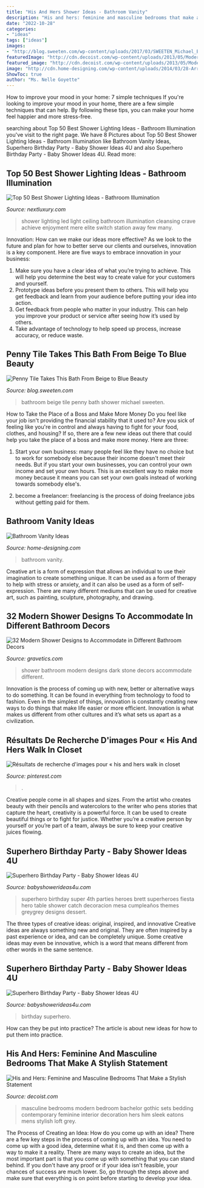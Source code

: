 ```yaml
---
title: "His And Hers Shower Ideas - Bathroom Vanity"
description: "His and hers: feminine and masculine bedrooms that make a stylish statement"
date: "2022-10-28"
categories:
- "ideas"
tags: ["ideas"]
images:
- "http://blog.sweeten.com/wp-content/uploads/2017/03/SWEETEN_Michael_Bathroom-01-723x1085.jpg"
featuredImage: "http://cdn.decoist.com/wp-content/uploads/2013/05/Modern-masculine-bedroom.jpg"
featured_image: "http://cdn.decoist.com/wp-content/uploads/2013/05/Modern-masculine-bedroom.jpg"
image: "http://cdn.home-designing.com/wp-content/uploads/2014/03/28-Arrow-jewelry-hooks.jpeg"
ShowToc: true
author: "Ms. Nelle Goyette"
---
```



How to improve your mood in your home: 7 simple techniques
If you're looking to improve your mood in your home, there are a few simple techniques that can help. By following these tips, you can make your home feel happier and more stress-free.

	

		
searching about Top 50 Best Shower Lighting Ideas - Bathroom Illumination you've visit to the right page. We have 8 Pictures about Top 50 Best Shower Lighting Ideas - Bathroom Illumination like Bathroom Vanity Ideas, Superhero Birthday Party - Baby Shower Ideas 4U and also Superhero Birthday Party - Baby Shower Ideas 4U. Read more:
		
    
## Top 50 Best Shower Lighting Ideas - Bathroom Illumination

<img loading=lazy src="http://nextluxury.com/wp-content/uploads/led-ceiling-luxury-shower-lighting.jpg" onerror="this.onerror=null;this.src='https://tse4.mm.bing.net/th?id=OIP.1K2ROjzcVk58TzBEXbJP6QAAAA&amp;pid=15.1';" alt="Top 50 Best Shower Lighting Ideas - Bathroom Illumination">

_Source: nextluxury.com_

>shower lighting led light ceiling bathroom illumination cleansing crave achieve enjoyment mere elite switch station away few many. 

	

Innovation: How can we make our ideas more effective?
As we look to the future and plan for how to better serve our clients and ourselves, innovation is a key component. Here are five ways to embrace innovation in your business: 
1. Make sure you have a clear idea of what you’re trying to achieve. This will help you determine the best way to create value for your customers and yourself. 
2. Prototype ideas before you present them to others. This will help you get feedback and learn from your audience before putting your idea into action. 
3. Get feedback from people who matter in your industry. This can help you improve your product or service after seeing how it’s used by others. 
4. Take advantage of technology to help speed up process, increase accuracy, or reduce waste.

    
## Penny Tile Takes This Bath From Beige To Blue Beauty

<img loading=lazy src="http://blog.sweeten.com/wp-content/uploads/2017/03/SWEETEN_Michael_Bathroom-01-723x1085.jpg" onerror="this.onerror=null;this.src='https://tse3.mm.bing.net/th?id=OIP.eFRhtSiJwqNEnHzdeFlp6AHaLH&amp;pid=15.1';" alt="Penny Tile Takes This Bath From Beige to Blue Beauty">

_Source: blog.sweeten.com_

>bathroom beige tile penny bath shower michael sweeten. 

	

How to Take the Place of a Boss and Make More Money
Do you feel like your job isn't providing the financial stability that it used to? Are you sick of feeling like you're in control and always having to fight for your food, clothes, and housing? If so, there are a few new ideas out there that could help you take the place of a boss and make more money. Here are three:
1. Start your own business: many people feel like they have no choice but to work for somebody else because their income doesn't meet their needs. But if you start your own businesses, you can control your own income and set your own hours. This is an excellent way to make more money because it means you can set your own goals instead of working towards somebody else's.

2. become a freelancer: freelancing is the process of doing freelance jobs without getting paid for them.

    
## Bathroom Vanity Ideas

<img loading=lazy src="http://cdn.home-designing.com/wp-content/uploads/2014/03/28-Arrow-jewelry-hooks.jpeg" onerror="this.onerror=null;this.src='https://tse4.mm.bing.net/th?id=OIP.CvU0_pv5obd_iMk5iDZEOwHaLH&amp;pid=15.1';" alt="Bathroom Vanity Ideas">

_Source: home-designing.com_

>bathroom vanity. 

	

Creative art is a form of expression that allows an individual to use their imagination to create something unique. It can be used as a form of therapy to help with stress or anxiety, and it can also be used as a form of self-expression. There are many different mediums that can be used for creative art, such as painting, sculpture, photography, and drawing.

    
## 32 Modern Shower Designs To Accommodate In Different Bathroom Decors

<img loading=lazy src="https://www.gravetics.com/wp-content/uploads/2017/05/Wow-love-this-dark-stone-shower-cave.jpg" onerror="this.onerror=null;this.src='https://tse1.mm.bing.net/th?id=OIP.c-4Mh0XZ4IuJsAqYOoPW2AHaLH&amp;pid=15.1';" alt="32 Modern Shower Designs to Accommodate in Different Bathroom Decors">

_Source: gravetics.com_

>shower bathroom modern designs dark stone decors accommodate different. 

	

Innovation is the process of coming up with new, better or alternative ways to do something. It can be found in everything from technology to food to fashion. Even in the simplest of things, innovation is constantly creating new ways to do things that make life easier or more efficient. Innovation is what makes us different from other cultures and it’s what sets us apart as a civilization.

    
## Résultats De Recherche D&#039;images Pour « His And Hers Walk In Closet

<img loading=lazy src="https://i.pinimg.com/736x/b7/3a/bf/b73abfe3b7049e7805047b5a10960f3c.jpg" onerror="this.onerror=null;this.src='https://tse2.mm.bing.net/th?id=OIP.KYLD8YIu1KlV7mjPXxTyDgHaLG&amp;pid=15.1';" alt="Résultats de recherche d&#039;images pour « his and hers walk in closet">

_Source: pinterest.com_

>. 

	

Creative people come in all shapes and sizes. From the artist who creates beauty with their pencils and watercolors to the writer who pens stories that capture the heart, creativity is a powerful force. It can be used to create beautiful things or to fight for justice. Whether you’re a creative person by yourself or you’re part of a team, always be sure to keep your creative juices flowing.

    
## Superhero Birthday Party - Baby Shower Ideas 4U

<img loading=lazy src="https://babyshowerideas4u.com/wp-content/uploads/2014/05/superhero-birthday-party-ideas-1024x753.jpg" onerror="this.onerror=null;this.src='https://tse4.mm.bing.net/th?id=OIP.lrr8qIWwOTUlQpSiPUpX6gHaFc&amp;pid=15.1';" alt="Superhero Birthday Party - Baby Shower Ideas 4U">

_Source: babyshowerideas4u.com_

>superhero birthday super 4th parties heroes brett superheroes fiesta hero table shower catch decoracion mesa cumpleaños themes greygrey designs dessert. 

	

The three types of creative ideas: original, inspired, and innovative
Creative ideas are always something new and original. They are often inspired by a past experience or idea, and can be completely unique. Some creative ideas may even be innovative, which is a word that means different from other words in the same sentence.

    
## Superhero Birthday Party - Baby Shower Ideas 4U

<img loading=lazy src="https://babyshowerideas4u.com/wp-content/uploads/2014/05/superhero-birthday-party-ideas-table-setting-little-capes-and-masks-682x1024.jpg" onerror="this.onerror=null;this.src='https://tse4.mm.bing.net/th?id=OIP.WqOaw8PXkrcZSVBjPyrcsgHaLH&amp;pid=15.1';" alt="Superhero Birthday Party - Baby Shower Ideas 4U">

_Source: babyshowerideas4u.com_

>birthday superhero. 

	

How can they be put into practice?
The article is about new ideas for how to put them into practice.

    
## His And Hers: Feminine And Masculine Bedrooms That Make A Stylish Statement

<img loading=lazy src="http://cdn.decoist.com/wp-content/uploads/2013/05/Modern-masculine-bedroom.jpg" onerror="this.onerror=null;this.src='https://tse1.mm.bing.net/th?id=OIP.gnlMAea3ypL2Fjjs612T9AHaEn&amp;pid=15.1';" alt="His and Hers: Feminine and Masculine Bedrooms That Make a Stylish Statement">

_Source: decoist.com_

>masculine bedrooms modern bedroom bachelor gothic sets bedding contemporary feminine interior decoration hers him sleek eatons mens stylish loft grey. 

	

The Process of Creating an Idea: How do you come up with an idea?
There are a few key steps in the process of coming up with an idea. You need to come up with a good idea, determine what it is, and then come up with a way to make it a reality. There are many ways to create an idea, but the most important part is that you come up with something that you can stand behind. If you don't have any proof or if your idea isn't feasible, your chances of success are much lower. So, go through the steps above and make sure that everything is on point before starting to develop your idea.

